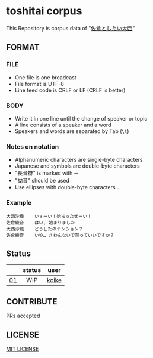 # toshitai corpus
This Repository is corpus data of "[佐倉としたい大西](https://www.onsen.ag/program/toshitai/)"

## FORMAT
### FILE
- One file is one broadcast
- File format is UTF-8
- Line feed code is CRLF or LF (CRLF is better)

### BODY
- Write it in one line until the change of speaker or topic
- A line consists of a speaker and a word
- Speakers and words are separated by Tab (```\t```)

### Notes on notation
- Alphanumeric characters are single-byte characters
- Japanese and symbols are double-byte characters
- "長音符" is marked with ```ー```
- "拗音" should be used
- Use ellipses with double-byte characters ```…```

### Example
```
大西沙織	いぇーい！始まったぜーい！
佐倉綾音	はい, 始まりました
大西沙織	どうしたのテンション？
佐倉綾音	いや… さわんないで貰っていいですか？
```

## Status
||status|user|
|:--:|:--:|:--:|
|[01](data/01.txt)|WIP|[koike](https://github.com/koike)|

## CONTRIBUTE
PRs accepted

## LICENSE
[MIT LICENSE](LICENSE)
